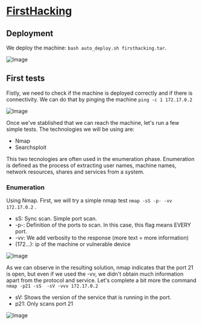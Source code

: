 # [FirstHacking](https://dockerlabs.es/)

## Deployment

We deploy the machine: ```bash auto_deploy.sh firsthacking.tar```.

![Image](https://github.com/user-attachments/assets/67c70aa9-322a-479c-b3d8-0e17fe8cb6e7)

## First tests

Fistly, we need to check if the machine is deployed correctly and if there is connectivity. We can do that by pinging the machine  ```ping -c 1 172.17.0.2```  

![Image](https://github.com/user-attachments/assets/3f889464-a2f4-44dc-833e-3d534c349aae)

Once we've stablished that we can reach the machine, let's run a few simple tests. The technologies we will be using are:
- Nmap
- Searchsploit

This two tecnologies are often used in the enumeration phase. Enumeration is defined as the process of extracting user names, machine names, network resources, shares and services from a system.

### Enumeration

Using Nmap.
First, we will try a simple nmap test ```nmap -sS -p- -vv 172.17.0.2``` .
- sS: Sync scan. Simple port scan.
- -p-: Definition of the ports to scan. In this case, this flag means EVERY port.
- -vv: We add verbosity to the response (more text = more information)
- (172...): ip of the machine or vulnerable device

![Image](https://github.com/user-attachments/assets/96f4573c-b6d8-48a9-93c8-181a1cc4c7e3)

As we can observe in the resulting solution, nmap indicates that the port 21 is open, but even if we used the -vv, we didn't obtain much information apart from the protocol and service. Let's complete a bit more the command ```nmap -p21 -sS  -sV -vvv 172.17.0.2```
- sV: Shows the version of the service that is running in the port.
- p21: Only scans port 21
  
![Image](https://github.com/user-attachments/assets/b5904d6d-c1ee-40e6-8850-df5de0cf6d77)

